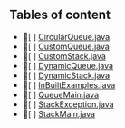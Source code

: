 ## Tables of content
- 📄[ ] [CircularQueue.java](./CircularQueue.java)
- 📄[ ] [CustomQueue.java](./CustomQueue.java)
- 📄[ ] [CustomStack.java](./CustomStack.java)
- 📄[ ] [DynamicQueue.java](./DynamicQueue.java)
- 📄[ ] [DynamicStack.java](./DynamicStack.java)
- 📄[ ] [InBuiltExamples.java](./InBuiltExamples.java)
- 📄[ ] [QueueMain.java](./QueueMain.java)
- 📄[ ] [StackException.java](./StackException.java)
- 📄[ ] [StackMain.java](./StackMain.java)
